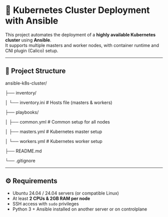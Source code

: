 # 🚀 Kubernetes Cluster Deployment with Ansible

This project automates the deployment of a **highly available Kubernetes cluster** using **Ansible**.  
It supports multiple masters and worker nodes, with container runtime and CNI plugin (Calico) setup.

---

## 📂 Project Structure

ansible-k8s-cluster/

├── inventory/

│ └── inventory.ini # Hosts file (masters & workers)

├── playbooks/

│ ├── common.yml # Common setup for all nodes

│ ├── masters.yml # Kubernetes master setup

│ └── workers.yml # Kubernetes worker setup

├── README.md

└── .gitignore

---

## ⚙️ Requirements

- Ubuntu 24.04 / 24.04 servers (or compatible Linux)
- At least **2 CPUs & 2GB RAM per node**
- SSH access with `sudo` privileges
- Python 3 + Ansible installed on another server or on controlplane 
